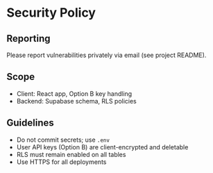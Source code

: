 # Security Policy

## Reporting
Please report vulnerabilities privately via email (see project README).

## Scope
- Client: React app, Option B key handling
- Backend: Supabase schema, RLS policies

## Guidelines
- Do not commit secrets; use `.env`
- User API keys (Option B) are client-encrypted and deletable
- RLS must remain enabled on all tables
- Use HTTPS for all deployments